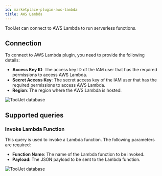 ```yaml
---
id: marketplace-plugin-aws-lambda
title: AWS Lambda
---
```


ToolJet can connect to AWS Lambda to run serverless functions.

## Connection

To connect to AWS Lambda plugin, you need to provide the following details:

- **Access Key ID**: The access key ID of the IAM user that has the required permissions to access AWS Lambda.
- **Secret Access Key**: The secret access key of the IAM user that has the required permissions to access AWS Lambda.
- **Region**: The region where the AWS Lambda is hosted.

<div style={{textAlign: 'center'}}>
    <img style={{ border:'0', marginBottom:'15px', borderRadius:'5px', boxShadow: '0px 1px 3px rgba(0, 0, 0, 0.2)' }} className="screenshot-full" src="/img/marketplace/plugins/lambda/awslambdaconfig.png" alt="ToolJet database" />
</div>

## Supported queries

### Invoke Lambda Function

This query is used to invoke a Lambda function. The following parameters are required:

- **Function Name**: The name of the Lambda function to be invoked.
- **Payload**: The JSON payload to be sent to the Lambda function.

<div style={{textAlign: 'center'}}>
    <img style={{ border:'0', marginBottom:'15px', borderRadius:'5px', boxShadow: '0px 1px 3px rgba(0, 0, 0, 0.2)' }} className="screenshot-full" src="/img/marketplace/plugins/lambda/lambdaquery.png" alt="ToolJet database" />
</div>

